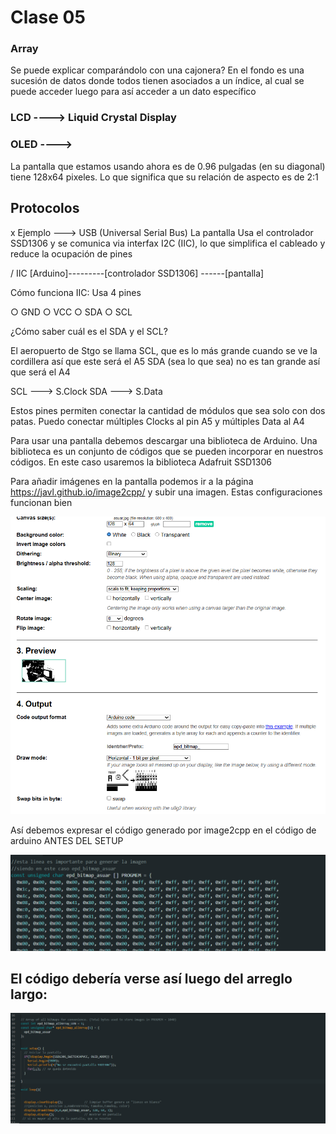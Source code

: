 # Clase 05

### Array
 
Se puede explicar comparándolo con una cajonera? En el fondo es una sucesión de datos donde todos tienen asociados a un índice, al cual se puede acceder luego para así acceder a un dato específico

### LCD ----> Liquid Crystal Display
### OLED ----> 

La pantalla que estamos usando ahora es de 0.96 pulgadas (en su diagonal)
tiene 128x64 pixeles. Lo que significa que su relación de aspecto es de 2:1 


## Protocolos

x Ejemplo ---> USB (Universal Serial Bus)
La pantalla Usa el controlador SSD1306 y se comunica via interfax I2C (IIC), lo que simplifica el cableado y reduce la ocupación de pines


/          IIC
[Arduino]---------[controlador SSD1306] ------[pantalla]

Cómo funciona IIC: Usa 4 pines

○ GND
○ VCC 
○ SDA
○ SCL

¿Cómo saber cuál es el SDA y el SCL?

El aeropuerto de Stgo se llama SCL, que es lo más grande cuando se ve la cordillera así que este será el A5
SDA (sea lo que sea) no es tan grande así que será el A4

SCL ---> S.Clock
SDA ---> S.Data

Estos pines permiten conectar la cantidad de módulos que sea solo con dos patas. Puedo conectar múltiples Clocks al pin A5 y múltiples Data al A4

Para usar una pantalla debemos descargar una biblioteca de Arduino. Una biblioteca es un conjunto de códigos que se pueden incorporar en nuestros códigos. En este caso usaremos la biblioteca Adafruit SSD1306

Para añadir imágenes en la pantalla podemos ir a la página https://javl.github.io/image2cpp/ y subir una imagen.
Estas configuraciones funcionan bien

![imagetocpp](./imagenes/pagina.png)

Así debemos expresar el código generado por image2cpp en el código de arduino ANTES DEL SETUP

![ss1](./imagenes/ssuno.png)

## El código debería verse así luego del arreglo largo:

![ssdos](./imagenes/ssdos.png)
        
